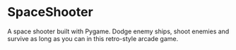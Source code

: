 # SpaceShooter
A space shooter built with Pygame.
Dodge enemy ships, shoot enemies and survive as long as you can in this retro-style arcade game.
